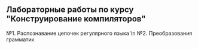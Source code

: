 ## Лабораторные работы по курсу "Конструирование компиляторов"
№1. Распознавание цепочек регулярного языка \n
№2. Преобразования грамматик
